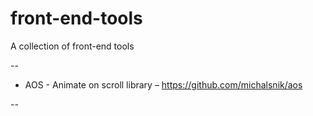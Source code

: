 # front-end-tools
A collection of front-end tools

--
* AOS - Animate on scroll library – https://github.com/michalsnik/aos

--
